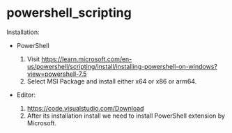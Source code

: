 # powershell_scripting

Installation:

- PowerShell
    1) Visit https://learn.microsoft.com/en-us/powershell/scripting/install/installing-powershell-on-windows?view=powershell-7.5
    2) Select MSI Package and install either x64 or x86 or arm64.

- Editor:
    1) https://code.visualstudio.com/Download
    2) After its installation install we need to install PowerShell extension by Microsoft.